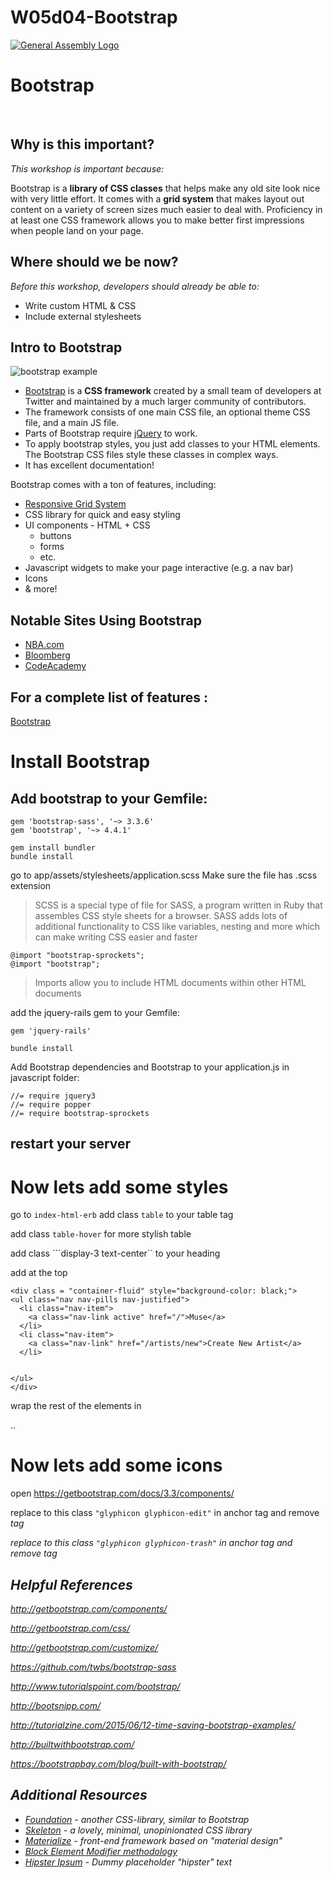 # W05d04-Bootstrap
[![General Assembly Logo](https://camo.githubusercontent.com/1a91b05b8f4d44b5bbfb83abac2b0996d8e26c92/687474703a2f2f692e696d6775722e636f6d2f6b6538555354712e706e67)](https://generalassemb.ly/education/web-development-immersive)

# Bootstrap 
<br>

## Why is this important?
<!-- framing the "why" in big-picture/real world examples -->
*This workshop is important because:*

Bootstrap is a **library of CSS classes** that helps make any old site look nice with very little effort. It comes with a **grid system** that makes layout out content on a variety of screen sizes much easier to deal with. Proficiency in at least one CSS framework allows you to make better first impressions when people land on your page.



## Where should we be now?
<!-- call out the skills that are prerequisites -->
*Before this workshop, developers should already be able to:*

- Write custom HTML & CSS
- Include external stylesheets



## Intro to Bootstrap
![bootstrap example](https://upload.wikimedia.org/wikipedia/commons/thumb/6/66/Twitter_Bootstrap_Under_Firefox_32.png/1200px-Twitter_Bootstrap_Under_Firefox_32.png)

* [Bootstrap](http://getbootstrap.com/) is a **CSS framework** created by a small team of developers at Twitter and maintained by a much larger community of contributors.
* The framework consists of one main CSS file, an optional theme CSS file, and a main JS file.
* Parts of Bootstrap require [jQuery](https://code.jquery.com/) to work.
* To apply bootstrap styles, you just add classes to your HTML elements. The Bootstrap CSS files style these classes in complex ways.
* It has excellent documentation!

Bootstrap comes with a ton of features, including:

- [Responsive Grid System](https://getbootstrap.com/docs/4.0/examples/grid/)
- CSS library for quick and easy styling
- UI components - HTML + CSS
  - buttons
  - forms
  - etc.
- Javascript widgets to make your page interactive (e.g. a nav bar)
- Icons
- & more!

## Notable Sites Using Bootstrap

* [NBA.com](http://www.nba.com/)
* [Bloomberg](http://www.bloomberg.com/)
* [CodeAcademy](https://www.codecademy.com/)



## For a complete list of features :  

[Bootstrap](http://getbootstrap.com/)



# Install Bootstrap
## Add bootstrap to your Gemfile:
```
gem 'bootstrap-sass', '~> 3.3.6'
gem 'bootstrap', '~> 4.4.1'

```
```
gem install bundler
bundle install
```
 go to app/assets/stylesheets/application.scss 
 Make sure the file has .scss extension 

 > SCSS is a special type of file for SASS, a program written in Ruby that assembles CSS style sheets for a browser. SASS adds lots of additional functionality to CSS like variables, nesting and more which can make writing CSS easier and faster
```
@import "bootstrap-sprockets";
@import "bootstrap";
```
> Imports allow you to include HTML documents within other HTML documents 

add the jquery-rails gem to your Gemfile:
```
gem 'jquery-rails'
```
```
bundle install
```

Add Bootstrap dependencies and Bootstrap to your application.js in javascript folder:
```
//= require jquery3
//= require popper
//= require bootstrap-sprockets
```
## restart your server


# Now lets add some styles 


go to ```index-html-erb``` add class ```table``` to your table tag

add class ```table-hover``` for more stylish table 

add class ```display-3 text-center`` to your heading

add at the top 
```
<div class = "container-fluid" style="background-color: black;">
<ul class="nav nav-pills nav-justified">
  <li class="nav-item">
    <a class="nav-link active" href="/">Muse</a>
  </li>
  <li class="nav-item">
    <a class="nav-link" href="/artists/new">Create New Artist</a>
  </li>
 
 
</ul>
</div>
```
wrap the rest of the elements in <div class = "container">..</div>

# Now lets add some icons

open https://getbootstrap.com/docs/3.3/components/

replace to this class  ```"glyphicon glyphicon-edit"``` in anchor tag
and remove <i> tag

replace to this class  ```"glyphicon glyphicon-trash"``` in anchor tag
and remove <i> tag





## Helpful References

http://getbootstrap.com/components/

http://getbootstrap.com/css/

http://getbootstrap.com/customize/

https://github.com/twbs/bootstrap-sass

http://www.tutorialspoint.com/bootstrap/

http://bootsnipp.com/

http://tutorialzine.com/2015/06/12-time-saving-bootstrap-examples/

http://builtwithbootstrap.com/

https://bootstrapbay.com/blog/built-with-bootstrap/

## Additional Resources

- [Foundation](http://foundation.zurb.com/) - another CSS-library, similar to Bootstrap
- [Skeleton](http://getskeleton.com/) - a lovely, minimal, unopinionated CSS library
- [Materialize](http://materializecss.com/) - front-end framework based on "material design"
- [Block Element Modifier methodology](http://getbem.com/introduction/)
- [Hipster Ipsum](http://hipsum.co/) - Dummy placeholder "hipster" text
